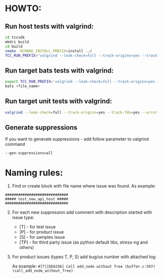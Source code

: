 # HOWTO:
## Run host tests with valgrind:

```bash
cd tccsdk
mkdri build
cd build
cmake -DCMAKE_INSTALL_PREFIX=install ../
TCC_RUN_PREFIX="valgrind --leak-check=full --track-origins=yes --track-fds=yes --error-exitcode=1 --num-callers=128 --trace-children=yes --error-limit=no --show-reachable=yes --suppressions=<path/to/suppressions>" make run_host_tests
```

## Run target bats tests with valgrind:

```bash
export TCC_RUN_PREFIX='valgrind --leak-check=full --track-origins=yes --track-fds=yes --error-exitcode=1 --num-callers=128 --trace-children=yes --log-file=log_%p.txt --error-limit=no --show-reachable=yes --suppressions=<path/to/suppressions>'
bats <file_name>
```

## Run target unit tests with valgrind:

```bash
valgrind --leak-check=full --track-origins=yes --track-fds=yes --error-exitcode=1 --num-callers=128 --trace-children=yes --error-limit=no --show-reachable=yes --suppressions=<path/to/suppressions> <file_name>
```

## Generate suppressions

If you want to generate suppressions - add follow parameter to valgrind command
```bash
--gen-suppressions=all
```

# Naming rules:

1. Find or create block with file name where issue was found. As example:

`#############################`<br/>
`##### test_new_api_host #####`<br/>
`#############################`<br/>

2. For each new suppression add comment with description started with issue type:
    * [T] - for test issue
    * [P] - for product issue
    * [S] - for samples issue
    * [TP] - for third party issue (as python default libs, stress-ng and others)

3. For product issues (types T, P, S) add bug/us number with attached log:

    As example:  `#[T][DE8256] Call add_node without free (buffer.c:597) (call_add_node_without_free)`

